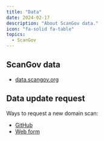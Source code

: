 ```yaml
---
title: "Data"
date: 2024-02-17
description: "About ScanGov data."
icon: "fa-solid fa-table"
topics:
  - ScanGov
---
```


## ScanGov data
* [data.scangov.org](https://data.scangov.org)

## Data update request

Ways to request a new domain scan:

* [GitHub](https://github.com/scangov/data/issues/new/choose)
* [Web form](https://docs.google.com/forms/d/e/1FAIpQLSeKiSG0f07leAwW1QqIMSoDIgTA92m0jVy6NADtiaoPhg4rww/viewform?usp=sharing)
